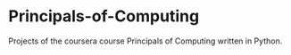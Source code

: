 Principals-of-Computing
=======================
Projects of the coursera course Principals of Computing written in Python.
